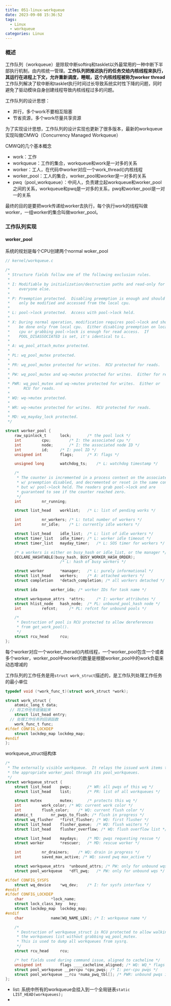 ```yaml
---
title: 051-linux-workqueue
date: 2023-09-08 15:36:52
tags:
  - Linux
  - workqueue
categories: Linux
---
```


### 概述
工作队列（workqueue）是除软中断softirq和tasklet以外最常用的一种中断下半部执行机制，由内核统一管理。**工作队列把推迟执行的任务交给内核线程来执行，其运行在进程上下文，允许重新调度，睡眠，这个内核线程被称为worker thread**工作队列解决了软中断和tasklet执行时间过长导致系统实时性下降的问题，同时避免了驱动模块自身创建线程导致内核线程过多的问题。

<!-- more -->
工作队列的设计思想：
+ 并行，多个work不要相互阻塞
+ 节省资源，多个work尽量共享资源

为了实现设计思想，工作队列的设计实现也更新了很多版本，最新的workqueue实现叫做CMWQ（Concurrency Managed Workqueue）

CMWQ的几个基本概念
+ work：工作
+ workqueue：工作的集合，workqueue和work是一对多的关系
+ worker：工人，在代码中worker对应一个work_thread()内核线程
+ worker_pool：工人的集合，worker_pool和worker是一对多的关系
+ pwq（pool_workqueue）：中间人，负责建立起workqueue和worker_pool之间的关系，workqueue和pwq是一对多的关系，pwq和worker_pool是一对一的关系


最终的目的是要把work传递给worker去执行，每个执行work的线程叫做worker，一组worker的集合叫做worker_pool。



### 工作队列实现
#### worker_pool
系统的规划是每个CPU创建两个normal woker_pool
```c
// kernel/workqueue.c

/*
 * Structure fields follow one of the following exclusion rules.
 *
 * I: Modifiable by initialization/destruction paths and read-only for
 *    everyone else.
 *
 * P: Preemption protected.  Disabling preemption is enough and should
 *    only be modified and accessed from the local cpu.
 *
 * L: pool->lock protected.  Access with pool->lock held.
 *
 * X: During normal operation, modification requires pool->lock and should
 *    be done only from local cpu.  Either disabling preemption on local
 *    cpu or grabbing pool->lock is enough for read access.  If
 *    POOL_DISASSOCIATED is set, it's identical to L.
 *
 * A: wq_pool_attach_mutex protected.
 *
 * PL: wq_pool_mutex protected.
 *
 * PR: wq_pool_mutex protected for writes.  RCU protected for reads.
 *
 * PW: wq_pool_mutex and wq->mutex protected for writes.  Either for reads.
 *
 * PWR: wq_pool_mutex and wq->mutex protected for writes.  Either or
 *      RCU for reads.
 *
 * WQ: wq->mutex protected.
 *
 * WR: wq->mutex protected for writes.  RCU protected for reads.
 *
 * MD: wq_mayday_lock protected.
 */

struct worker_pool {
	raw_spinlock_t		lock;		/* the pool lock */
	int			cpu;		/* I: the associated cpu */
	int			node;		/* I: the associated node ID */
	int			id;		/* I: pool ID */
	unsigned int		flags;		/* X: flags */

	unsigned long		watchdog_ts;	/* L: watchdog timestamp */

	/*
	 * The counter is incremented in a process context on the associated CPU
	 * w/ preemption disabled, and decremented or reset in the same context
	 * but w/ pool->lock held. The readers grab pool->lock and are
	 * guaranteed to see if the counter reached zero.
	 */
	int			nr_running;

	struct list_head	worklist;	/* L: list of pending works */

	int			nr_workers;	/* L: total number of workers */
	int			nr_idle;	/* L: currently idle workers */

	struct list_head	idle_list;	/* L: list of idle workers */
	struct timer_list	idle_timer;	/* L: worker idle timeout */
	struct timer_list	mayday_timer;	/* L: SOS timer for workers */

	/* a workers is either on busy_hash or idle_list, or the manager */
	DECLARE_HASHTABLE(busy_hash, BUSY_WORKER_HASH_ORDER);
						/* L: hash of busy workers */

	struct worker		*manager;	/* L: purely informational */
	struct list_head	workers;	/* A: attached workers */
	struct completion	*detach_completion; /* all workers detached */

	struct ida		worker_ida;	/* worker IDs for task name */

	struct workqueue_attrs	*attrs;		/* I: worker attributes */
	struct hlist_node	hash_node;	/* PL: unbound_pool_hash node */
	int			refcnt;		/* PL: refcnt for unbound pools */

	/*
	 * Destruction of pool is RCU protected to allow dereferences
	 * from get_work_pool().
	 */
	struct rcu_head		rcu;
};
```

每个worker对应一个worker_therad()内核线程，一个worker_pool包含一个或者多个worker，worker_pool中worker的数量是根据worker_pool中的work负载来动态增减的


工作队列的工作任务是用`struct work_struct`描述的，是工作队列处理工作任务的最小单位
```c
typedef void (*work_func_t)(struct work_struct *work);

struct work_struct {
	atomic_long_t data;
  // 将工作任务链接起来
	struct list_head entry;
  // 处理工作任务的回调函数
	work_func_t func;
#ifdef CONFIG_LOCKDEP
	struct lockdep_map lockdep_map;
#endif
};
```

workqueue_struct结构体
```c
/*
 * The externally visible workqueue.  It relays the issued work items to
 * the appropriate worker_pool through its pool_workqueues.
 */
struct workqueue_struct {
	struct list_head	pwqs;		/* WR: all pwqs of this wq */
	struct list_head	list;		/* PR: list of all workqueues */

	struct mutex		mutex;		/* protects this wq */
	int			work_color;	/* WQ: current work color */
	int			flush_color;	/* WQ: current flush color */
	atomic_t		nr_pwqs_to_flush; /* flush in progress */
	struct wq_flusher	*first_flusher;	/* WQ: first flusher */
	struct list_head	flusher_queue;	/* WQ: flush waiters */
	struct list_head	flusher_overflow; /* WQ: flush overflow list */

	struct list_head	maydays;	/* MD: pwqs requesting rescue */
	struct worker		*rescuer;	/* MD: rescue worker */

	int			nr_drainers;	/* WQ: drain in progress */
	int			saved_max_active; /* WQ: saved pwq max_active */

	struct workqueue_attrs	*unbound_attrs;	/* PW: only for unbound wqs */
	struct pool_workqueue	*dfl_pwq;	/* PW: only for unbound wqs */

#ifdef CONFIG_SYSFS
	struct wq_device	*wq_dev;	/* I: for sysfs interface */
#endif
#ifdef CONFIG_LOCKDEP
	char			*lock_name;
	struct lock_class_key	key;
	struct lockdep_map	lockdep_map;
#endif
	char			name[WQ_NAME_LEN]; /* I: workqueue name */

	/*
	 * Destruction of workqueue_struct is RCU protected to allow walking
	 * the workqueues list without grabbing wq_pool_mutex.
	 * This is used to dump all workqueues from sysrq.
	 */
	struct rcu_head		rcu;

	/* hot fields used during command issue, aligned to cacheline */
	unsigned int		flags ____cacheline_aligned; /* WQ: WQ_* flags */
	struct pool_workqueue __percpu *cpu_pwqs; /* I: per-cpu pwqs */
	struct pool_workqueue __rcu *numa_pwq_tbl[]; /* PWR: unbound pwqs indexed by node */
};
```
+ list: 系统中所有的workqueue会挂入到一个全局链表`static LIST_HEAD(workqueues);`
+ 
